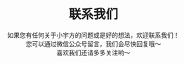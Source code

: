 ---
title : "联系我们"
subtitle : "如果您有任何关于小宇方的问题或是好的想法，欢迎联系我们！<br>
您可以通过微信公众号留言，我们会尽快回复哦～<br>
喜欢我们还请多多关注哟～"
contactItem:
# contact Item loop
  - title : "联系人：梁经理"
    icon : "ti-headphone-alt" # themify icon pack : https://themify.me/themify-icons
    list:
      - listItem : "177 1735 4212"
        
    # contact Item loop
  - title : "微信公众号"
    icon : "ti-email" # themify icon pack : https://themify.me/themify-icons
    list:
      - listItem : "sututech"
        
    # contact Item loop
  - title : "地址"
    icon : "ti-location-pin" # themify icon pack : https://themify.me/themify-icons
    list:
      - listItem : "上海市杨浦区国康路100号
<br/>
上海国际设计中心2202"
---